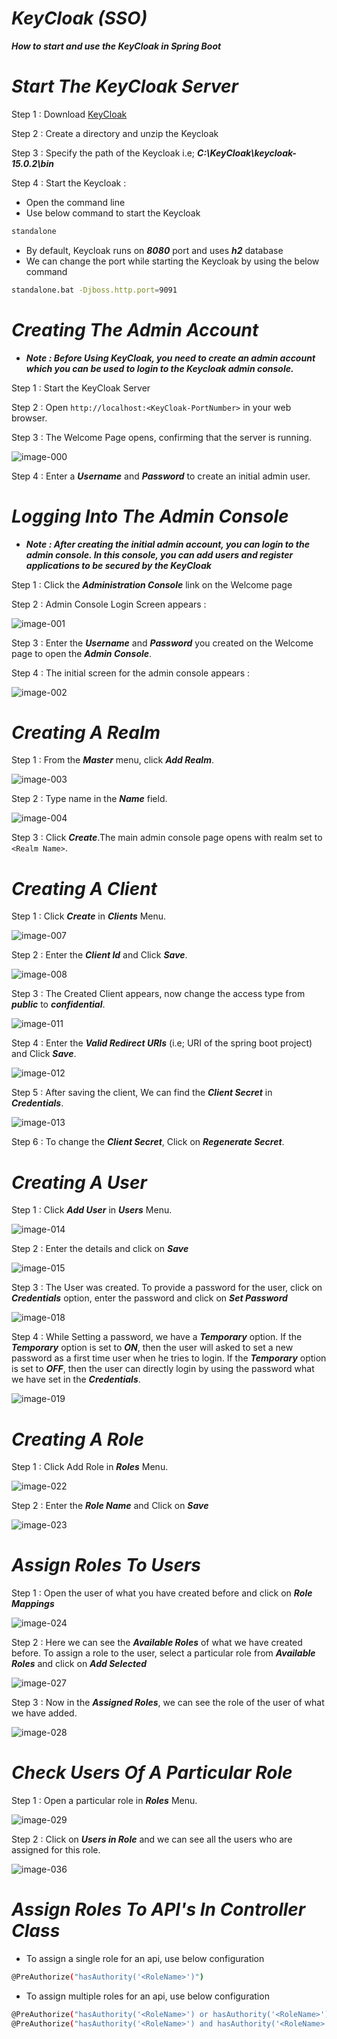 # _KeyCloak (SSO)_
**_How to start and use the KeyCloak in Spring Boot_**

# _Start The KeyCloak Server_

Step 1 : Download [KeyCloak](https://www.keycloak.org/downloads)

Step 2 : Create a directory and unzip the Keycloak

Step 3 : Specify the path of the Keycloak i.e; **_C:\KeyCloak\keycloak-15.0.2\bin_**

Step 4 : Start the Keycloak :
* Open the command line
* Use below command to start the Keycloak
```bash
standalone
```
* By default, Keycloak runs on **_8080_** port and uses **_h2_** database
* We can change the port while starting the Keycloak by using the below command
```bash
standalone.bat -Djboss.http.port=9091
```

# _Creating The Admin Account_

* **_Note : Before Using KeyCloak, you need to create an admin account which you can be used to login to the Keycloak admin console._**

Step 1 : Start the KeyCloak Server

Step 2 : Open ``` http://localhost:<KeyCloak-PortNumber> ``` in your web browser.

Step 3 : The Welcome Page opens, confirming that the server is running.

![image-000](https://user-images.githubusercontent.com/90391735/160666916-1e75a18a-2683-4f38-bb0a-8c409df9d451.png)

Step 4 : Enter a **_Username_** and **_Password_** to create an initial admin user.

# _Logging Into The Admin Console_

* **_Note : After creating the initial admin account, you can login to the admin console. In this console, you can add users and register applications to be secured by
 the KeyCloak_**

Step 1 : Click the **_Administration Console_** link on the Welcome page

Step 2 : Admin Console Login Screen appears :

![image-001](https://user-images.githubusercontent.com/90391735/160669087-7520781f-0bd1-462a-a912-ee60ec33960d.png)

Step 3 : Enter the **_Username_** and **_Password_** you created on the Welcome page to open the **_Admin Console_**.

Step 4 : The initial screen for the admin console appears :

![image-002](https://user-images.githubusercontent.com/90391735/160668278-fea4a516-5d60-4f7f-8bf2-de48cb5b60e4.png)

# _Creating A Realm_

Step 1 : From the **_Master_** menu, click **_Add Realm_**.

![image-003](https://user-images.githubusercontent.com/90391735/160669949-5d963a7a-aaa1-469b-a662-69b01a61fda2.png)

Step 2 : Type name in the **_Name_** field.

![image-004](https://user-images.githubusercontent.com/90391735/160670179-1f39e4ae-08bd-4e54-ada7-30fe106451ce.png)

Step 3 : Click **_Create_**.The main admin console page opens with realm set to ``` <Realm Name> ```.

# _Creating A Client_
  
Step 1 : Click **_Create_** in **_Clients_** Menu.
  
![image-007](https://user-images.githubusercontent.com/90391735/160670637-f9c6fc82-af52-487e-a36c-4809880bf026.jpg)

Step 2 : Enter the **_Client Id_** and Click **_Save_**.

![image-008](https://user-images.githubusercontent.com/90391735/160670724-17cbd405-c9c9-481d-9556-e9c396eb2b81.png)

Step 3 : The Created Client appears, now change the access type from **_public_** to **_confidential_**.
  
![image-011](https://user-images.githubusercontent.com/90391735/160671032-95657e66-7240-4b18-b556-447e05eeeb88.png)

Step 4 : Enter the **_Valid Redirect URIs_** (i.e; URI of the spring boot project) and Click **_Save_**.
  
![image-012](https://user-images.githubusercontent.com/90391735/160671224-dbb9fd21-cd81-4623-b303-008c4f960f81.jpg)

Step 5 : After saving the client, We can find the **_Client Secret_** in **_Credentials_**.

![image-013](https://user-images.githubusercontent.com/90391735/160671542-2683e877-f277-4dca-85fd-34e11ff2ce1b.jpg)

Step 6 : To change the **_Client Secret_**, Click on **_Regenerate Secret_**.

# _Creating A User_

Step 1 : Click **_Add User_** in **_Users_** Menu.

![image-014](https://user-images.githubusercontent.com/90391735/160673023-78dc149e-9426-4db6-ba15-cd2f46853e6b.png)

Step 2 : Enter the details and click on **_Save_**

![image-015](https://user-images.githubusercontent.com/90391735/160673131-ff88e174-9a98-468e-985e-a6c27a725028.png)

Step 3 : The User was created. To provide a password for the user, click on **_Credentials_** option, enter the password and click on **_Set Password_**

![image-018](https://user-images.githubusercontent.com/90391735/160673500-4ffd6bdb-e045-4ce6-bdcd-9b84ae222976.jpg)

Step 4 : While Setting a password, we have a **_Temporary_** option. If the **_Temporary_** option is set to **_ON_**, then the user will asked to set a new password 
as a first time user when he tries to login. If the **_Temporary_** option is set to **_OFF_**, then the user can directly login by using the password what we have 
set in the **_Credentials_**.

![image-019](https://user-images.githubusercontent.com/90391735/160674049-5f53c865-d92d-4902-866c-47a3857fb16d.png)

# _Creating A Role_

Step 1 : Click Add Role in **_Roles_** Menu.

![image-022](https://user-images.githubusercontent.com/90391735/160674458-296e360a-b4a9-46f3-a7a8-516aaf0fb062.png)

Step 2 : Enter the **_Role Name_** and Click on **_Save_**

![image-023](https://user-images.githubusercontent.com/90391735/160674568-d62a79fc-f5c6-45dd-9d2e-140c9141b4e5.png)

# _Assign Roles To Users_

Step 1 : Open the user of what you have created before and click on **_Role Mappings_**

![image-024](https://user-images.githubusercontent.com/90391735/160674754-0df7214f-33a0-4448-8899-0b86c16b7050.jpg)

Step 2 : Here we can see the **_Available Roles_** of what we have created before. To assign a role to the user, select a particular role from **_Available Roles_**
and click on **_Add Selected_**

![image-027](https://user-images.githubusercontent.com/90391735/160675053-d6dd879c-9cfb-426c-a250-31bd78c807d6.png)

Step 3 : Now in the **_Assigned Roles_**, we can see the role of the user of what we have added.

![image-028](https://user-images.githubusercontent.com/90391735/160675262-a1010726-e2fe-4269-ab62-414cc95a9aef.png)

# _Check Users Of A Particular Role_

Step 1 : Open a particular role in **_Roles_** Menu.

![image-029](https://user-images.githubusercontent.com/90391735/160675628-785ed520-c576-4013-bcfd-f4535c276c46.jpg)

Step 2 : Click on **_Users in Role_** and we can see all the users who are assigned for this role.

![image-036](https://user-images.githubusercontent.com/90391735/160675753-7ee237d8-c9ce-443f-bcb9-2e8e65523163.png)

# _Assign Roles To API's In Controller Class_

* To assign a single role for an api, use below configuration
```bash
@PreAuthorize("hasAuthority('<RoleName>')")
```
* To assign multiple roles for an api, use below configuration
```bash
@PreAuthorize("hasAuthority('<RoleName>') or hasAuthority('<RoleName>')")
@PreAuthorize("hasAuthority('<RoleName>') and hasAuthority('<RoleName>')")
```
